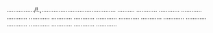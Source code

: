................/!.,........................................... ..........
............
............
............
............
............
............
............
............
............
............
............
............
............
............
............
............
............


